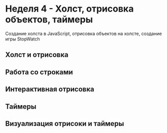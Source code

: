 # Неделя 4 - Холст, отрисовка объектов, таймеры

Создание холста в JavaScript, отрисовка объектов на холсте, создание игры StopWatch

## Холст и отрисовка

## Работа со строками

## Интерактивная отрисовка

## Таймеры

## Визуализация отрисоки и таймеры
